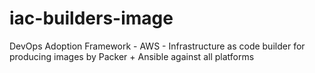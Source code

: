 # iac-builders-image
DevOps Adoption Framework - AWS - Infrastructure as code builder for producing images by Packer + Ansible against all platforms
